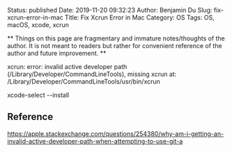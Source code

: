 Status: published
Date: 2019-11-20 09:32:23
Author: Benjamin Du
Slug: fix-xcrun-error-in-mac
Title: Fix Xcrun Error in Mac
Category: OS
Tags: OS, macOS, xcode, xcrun

**
Things on this page are fragmentary and immature notes/thoughts of the author.
It is not meant to readers but rather for convenient reference of the author and future improvement.
**


xcrun: error: invalid active developer path (/Library/Developer/CommandLineTools), missing xcrun at: /Library/Developer/CommandLineTools/usr/bin/xcrun



xcode-select --install


## Reference

https://apple.stackexchange.com/questions/254380/why-am-i-getting-an-invalid-active-developer-path-when-attempting-to-use-git-a